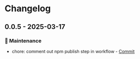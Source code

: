 # Changelog

## 0.0.5 - 2025-03-17

### 🔧 Maintenance

- chore: comment out npm publish step in workflow - [Commit](https://github.com/mikaelbalin/hooks/commit/ed936de0f38a4b9609e596236f745c75006a85ad)
